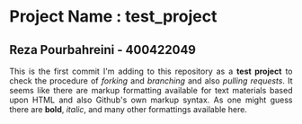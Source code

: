 <!DOCTYPE HTML>
<html>

<h1>Project Name : test_project</h1>
<h2>Reza Pourbahreini - 400422049</h2>
  
  <p align = "justify">This is the first commit I'm adding to this repository as a <b>test project</b> to check the procedure of <i>forking</i> and <i>branching</i> and also <i>pulling requests</i>.
  It seems like there are markup formatting available for text materials based upon HTML and also Github's own markup syntax. As one might guess there are <b>bold</b>, <i>italic</i>, and many other formattings available here.</p>
 
  
</html>
